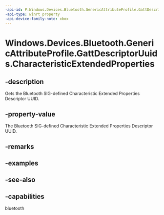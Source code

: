 ```yaml
---
-api-id: P:Windows.Devices.Bluetooth.GenericAttributeProfile.GattDescriptorUuids.CharacteristicExtendedProperties
-api-type: winrt property
-api-device-family-note: xbox
---
```


<!-- Property syntax
public System.Guid CharacteristicExtendedProperties { get; }
-->

# Windows.Devices.Bluetooth.GenericAttributeProfile.GattDescriptorUuids.CharacteristicExtendedProperties

## -description
Gets the Bluetooth SIG-defined Characteristic Extended Properties Descriptor UUID.

## -property-value
The Bluetooth SIG-defined Characteristic Extended Properties Descriptor UUID.

## -remarks

## -examples

## -see-also

## -capabilities
bluetooth
